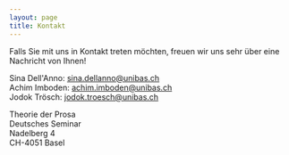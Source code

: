 ```yaml
---
layout: page
title: Kontakt
---
```


Falls Sie mit uns in Kontakt treten möchten, freuen wir uns sehr über eine Nachricht von Ihnen!

Sina Dell'Anno:  [sina.dellanno@unibas.ch](mailto:sina.dellanno@unibas.ch) <br>
Achim Imboden:  [achim.imboden@unibas.ch](mailto:achim.imboden@unibas.ch) <br>
Jodok Trösch:  [jodok.troesch@unibas.ch](mailto:jodok.troesch@unibas.ch) <br>


Theorie der Prosa<br>
Deutsches Seminar<br>
Nadelberg 4<br>
CH-4051 Basel
